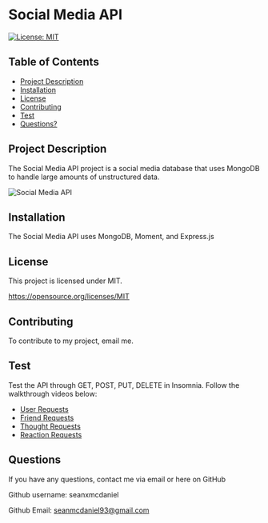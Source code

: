 # Social Media API
  [![License: MIT](https://img.shields.io/badge/License-MIT-yellow.svg)](https://opensource.org/licenses/MIT)

  ## Table of Contents

  * [Project Description](#project-description)
  * [Installation](#installation)
  * [License](#license)
  * [Contributing](#contributing)
  * [Test](#Test)
  * [Questions?](#questions)

  ## Project Description
  
  The Social Media API project is a social media database that uses MongoDB to handle large amounts of unstructured data. 
  
  ![Social Media API](https://user-images.githubusercontent.com/102200863/185194469-fe922c35-185c-4ba9-afd2-2439d04e4a4b.png)

  ## Installation
  
  The Social Media API uses MongoDB, Moment, and Express.js
  
  ## License
  
  This project is licensed under MIT. 

  https://opensource.org/licenses/MIT
  
  ## Contributing
  
  To contribute to my project, email me.
  
  ## Test
  
  Test the API through GET, POST, PUT, DELETE in Insomnia. Follow the walkthrough videos below:
  
  * [User Requests](https://drive.google.com/file/d/1c5mxHEKWlWE42OnYfCx8X6UysytfigCy/view)
  * [Friend Requests](https://drive.google.com/file/d/1uXXnExCOpboVownzvgMm-fs89ljpryoZ/view)
  * [Thought Requests](https://drive.google.com/file/d/1HVNa77VATvhY_bb5_9v255jO14_OyZTe/view)
  * [Reaction Requests](https://drive.google.com/file/d/1oW-XB_QmkyiC70cEE8VIBXmeXt7oyHsZ/view)
  
  ## Questions

  If you have any questions, contact me via email or here on GitHub
  
  Github username: seanxmcdaniel
  
  Github Email: seanmcdaniel93@gmail.com
